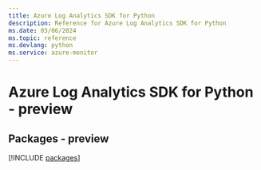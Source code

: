 ```yaml
---
title: Azure Log Analytics SDK for Python
description: Reference for Azure Log Analytics SDK for Python
ms.date: 03/06/2024
ms.topic: reference
ms.devlang: python
ms.service: azure-monitor
---
```

# Azure Log Analytics SDK for Python - preview
## Packages - preview
[!INCLUDE [packages](log-analytics-index.md)]